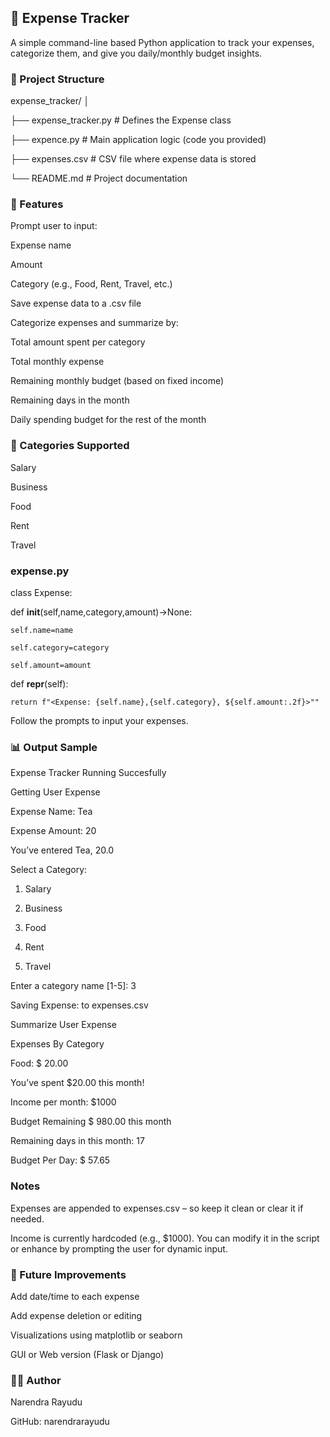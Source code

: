 ## 💸 Expense Tracker

A simple command-line based Python application to track your expenses, categorize them, and give you daily/monthly budget insights.

### 📂 Project Structure

expense_tracker/
│

├── expense_tracker.py    # Defines the Expense class

├── expence.py            # Main application logic (code you provided)

├── expenses.csv          # CSV file where expense data is stored

└── README.md             # Project documentation

### 🚀 Features
Prompt user to input:

Expense name

Amount

Category (e.g., Food, Rent, Travel, etc.)

Save expense data to a .csv file

Categorize expenses and summarize by:

Total amount spent per category

Total monthly expense

Remaining monthly budget (based on fixed income)

Remaining days in the month

Daily spending budget for the rest of the month

### 🧾 Categories Supported

Salary

Business

Food

Rent

Travel

### expense.py

class Expense:

  def __init__(self,name,category,amount)->None:
  
    self.name=name
    
    self.category=category
    
    self.amount=amount
  
  def __repr__(self):
  
    return f"<Expense: {self.name},{self.category}, ${self.amount:.2f}>""
        

Follow the prompts to input your expenses.

### 📊 Output Sample

Expense Tracker Running Succesfully

Getting User Expense

Expense Name: Tea

Expense Amount: 20

You’ve entered Tea, 20.0

Select a Category:

1. Salary

2. Business

3. Food

4. Rent

5. Travel

Enter a category name [1-5]: 3

Saving Expense: <Expense name=Tea, amount=20.0, category=Food> to expenses.csv

Summarize User Expense

Expenses By Category

Food: $ 20.00

You’ve spent $20.00 this month!

Income per month: $1000

Budget Remaining $ 980.00 this month

Remaining days in this month: 17

Budget Per Day: $ 57.65

### Notes

Expenses are appended to expenses.csv – so keep it clean or clear it if needed.

Income is currently hardcoded (e.g., $1000). You can modify it in the script or enhance by prompting the user for dynamic input.

### 📌 Future Improvements

Add date/time to each expense

Add expense deletion or editing

Visualizations using matplotlib or seaborn

GUI or Web version (Flask or Django)

### 🧑‍💻 Author
Narendra Rayudu

GitHub: narendrarayudu
